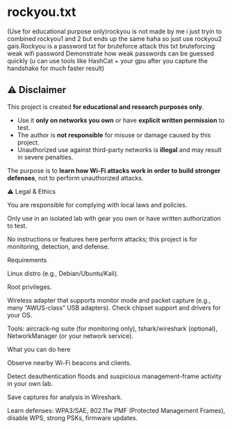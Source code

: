 # rockyou.txt
(Use for educational purpose only)rockyou is not made by me i  just tryin to combined rockyou1 and 2 but ends up the same haha so just use rockyou2 gais.Rockyou is a password txt for bruteforce attack this txt bruteforcing weak wifi password Demonstrate how weak passwords can be guessed quickly  (u can use tools like HashCat + your gpu after you capture the handshake for much faster result)


## ⚠️ Disclaimer

This project is created **for educational and research purposes only**.  
- Use it **only on networks you own** or have **explicit written permission** to test.  
- The author is **not responsible** for misuse or damage caused by this project.  
- Unauthorized use against third-party networks is **illegal** and may result in severe penalties.  

The purpose is to **learn how Wi-Fi attacks work in order to build stronger defenses**, not to perform unauthorized attacks.

⚠️ Legal & Ethics

You are responsible for complying with local laws and policies.

Only use in an isolated lab with gear you own or have written authorization to test.

No instructions or features here perform attacks; this project is for monitoring, detection, and defense.

Requirements

Linux distro (e.g., Debian/Ubuntu/Kali).

Root privileges.

Wireless adapter that supports monitor mode and packet capture (e.g., many “AWUS-class” USB adapters). Check chipset support and drivers for your OS.

Tools: aircrack-ng suite (for monitoring only), tshark/wireshark (optional), NetworkManager (or your network service).

What you can do here

Observe nearby Wi-Fi beacons and clients.

Detect deauthentication floods and suspicious management-frame activity in your own lab.

Save captures for analysis in Wireshark.

Learn defenses: WPA3/SAE, 802.11w PMF (Protected Management Frames), disable WPS, strong PSKs, firmware updates.
